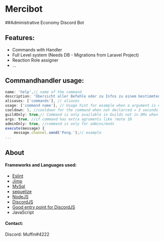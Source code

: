 # Mercibot
##Administrative Economy Discord Bot

[comment]: <> ([![CodeFactor]&#40;https://www.codefactor.io/repository/github/xcrashsystemx/otaku-treffpunkt-re/badge?s=98b0ae6f2011ec863845f5219dde0daa9ccfb71b&#41;]&#40;https://www.codefactor.io/repository/github/xcrashsystemx/otaku-treffpunkt-re&#41;)

## Features:
* Commands with Handler
* Full Level system (Needs DB - Migrations from Laravel Project)
* Reaction Role assigner
* ...

[comment]: <> ([Roadmap]&#40;&#41;)

## Commandhandler usage:
```javascript
name: 'help',// name of the command
description: 'Übersicht aller Befehle oder zu Infos zu einem bestimmten Befehl.',// Short description for help command
alisases: ['commands'], // aliases
usage: ['command name'], // Usage hint for example when a argument is needed
cooldown: 5, //cooldown for the command when not declarced = 3 seconds
guildOnly: true,// Command is only available in Guilds not in DMs when not declard = false
args: true, //if command has extra agruments like !mute 10
adminOnly: true, //command is only for admins/mods
execute(message) {
	message.channel.send('Pong.');// example
...
```

[comment]: <> (## Download and Installation)

[comment]: <> (To begin using this bot, choose one of the following options to get started:)

[comment]: <> (* Clone the repo: `git clone https://github.com/xCrashsystemx/Otaku-Treffpunkt-Re.git`)

[comment]: <> (* npm install)

[comment]: <> (* php artisan migrate &#40;in Laravel Project&#41;)

[comment]: <> (Help: [Fork, Clone, or Download on GitHub]&#40;https://github.com/xCrashsystemx/Otaku-Treffpunkt-Re&#41;)


[comment]: <> (## Bugs and Issues)

[comment]: <> (Have a bug or an issue with this template? [Open a new issue]&#40;https://github.com/xCrashsystemx/Otaku-Treffpunkt-Re/issues&#41; here on GitHub or leave a comment on the [Bot Overview]&#40;https://github.com/xCrashsystemx/Otaku-Treffpunkt-Re&#41;.)

## About

#### Frameworks and Languages used:
* [Eslint](https://eslint.org/docs/rules/)
* [Jimp](https://www.npmjs.com/package/jimp)
* [MySql](https://www.npmjs.com/package/mysql2)
* [sequelize](https://sequelize.org/)
* [NodeJS](https://nodejs.org/en/)
* [DiscordJS](https://discord.js.org/#/)
* [Good entry point for DiscordJS](https://discordjs.guide/)
* JavaScript

#### Contact:
Discord: Muffin#4222
